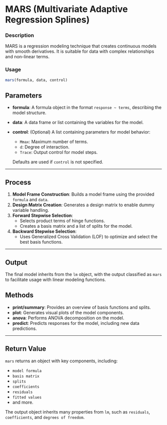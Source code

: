 # MARS (Multivariate Adaptive Regression Splines)

### Description
MARS is a regression modeling technique that creates continuous models with smooth derivatives. It is suitable for data with complex relationships and non-linear terms.

### Usage
```R
mars(formula, data, control)

```

## Parameters

- **formula**: A formula object in the format `response ~ terms`, describing the model structure.
- **data**: A data frame or list containing the variables for the model.
- **control**: (Optional) A list containing parameters for model behavior:
  - `Mmax`: Maximum number of terms.
  - `d`: Degree of interaction.
  - `Trace`: Output control for model steps.
  
  Defaults are used if `control` is not specified.

---

## Process

1. **Model Frame Construction**: Builds a model frame using the provided `formula` and `data`.
2. **Design Matrix Creation**: Generates a design matrix to enable dummy variable handling.
3. **Forward Stepwise Selection**:
   - Selects product terms of hinge functions.
   - Creates a basis matrix and a list of splits for the model.
4. **Backward Stepwise Selection**:
   - Uses Generalized Cross Validation (LOF) to optimize and select the best basis functions.

---

## Output

The final model inherits from the `lm` object, with the output classified as `mars` to facilitate usage with linear modeling functions.

## Methods

- **print/summary**: Provides an overview of basis functions and splits.
- **plot**: Generates visual plots of the model components.
- **anova**: Performs ANOVA decomposition on the model.
- **predict**: Predicts responses for the model, including new data predictions.

---

## Return Value

`mars` returns an object with key components, including:

- `model formula`
- `basis matrix`
- `splits`
- `coefficients`
- `residuals`
- `fitted values`
- and more.

The output object inherits many properties from `lm`, such as `residuals`, `coefficients`, and `degrees of freedom`.

